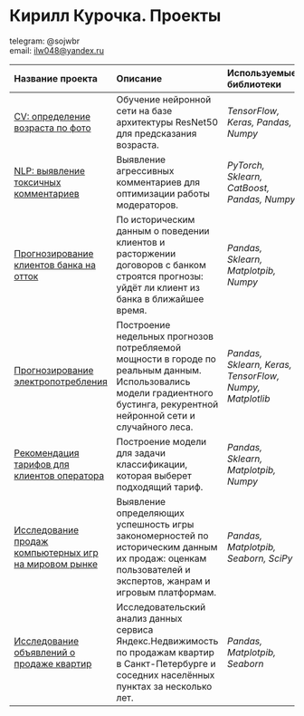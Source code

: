 # Кирилл Курочка. Проекты
telegram: @sojwbr <br>
email: ilw048@yandex.ru

| Название проекта | Описание | Используемые библиотеки | 
| :---------------------- | :---------------------- | :---------------------- |
| [CV: определение возраста по фото](ComputerVision) | Обучение нейронной сети на базе архитектуры ResNet50 для предсказания возраста.| *TensorFlow, Keras, Pandas, Numpy* |
| [NLP: выявление токсичных комментариев](NLP (toxic comments classification)) | Выявление агрессивных комментариев для оптимизации работы модераторов. | *PyTorch, Sklearn, CatBoost, Pandas, Numpy* |
| [Прогнозирование клиентов банка на отток](customer_outflow) | По историческим данным о поведении клиентов и расторжении договоров с банком строятся прогнозы: уйдёт ли клиент из банка в ближайшее время.   | *Pandas, Sklearn, Matplotpib, Numpy* |
| [Прогнозирование электропотребления](power_consumption_forecast) | Построение недельных прогнозов потребляемой мощности в городе по реальным данным. Использовались модели градиентного бустинга, рекурентной нейронной сети и случайного леса.| *Pandas, Sklearn, Keras, TensorFlow, Numpy, Matplotlib* |
| [Рекомендация тарифов для клиентов оператора](rate_recomendation) | Построение модели для задачи классификации, которая выберет подходящий тариф.| *Pandas, Sklearn, Matplotpib, Numpy* |
| [Исследование продаж компьютерных игр на мировом рынке](computer_games_sales) | Выявление определяющих успешность игры закономерностей по историческим данным их продаж: оценкам пользователей и экспертов, жанрам и игровым платформам. | *Pandas, Matplotpib, Seaborn, SciPy* |
| [Исследование объявлений о продаже квартир](real_estate_EDA) | Исследовательский анализ данных сервиса Яндекс.Недвижимость по продажам квартир в Санкт-Петербурге и соседних населённых пунктах за несколько лет.| *Pandas, Matplotpib, Seaborn* |


